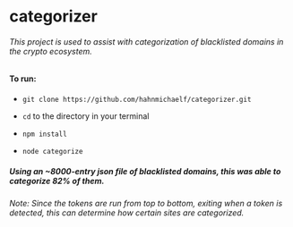 # categorizer

###### This project is used to assist with categorization of blacklisted domains in the crypto ecosystem.

#### To run:

* `git clone https://github.com/hahnmichaelf/categorizer.git`

* `cd` to the directory in your terminal

* `npm install`

* `node categorize`

##### Using an ~8000-entry json file of blacklisted domains, this was able to categorize 82% of them.

_Note: Since the tokens are run from top to bottom, exiting when a token is detected, this can determine how certain sites are categorized._
